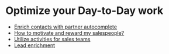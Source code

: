 # Optimize your Day-to-Day work

  * [Enrich contacts with partner autocomplete](optimize/partner_autocomplete.html)
  * [How to motivate and reward my salespeople?](optimize/gamification.html)
  * [Utilize activities for sales teams](optimize/utilize_activities.html)
  * [Lead enrichment](optimize/lead_enrichment.html)

